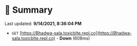 # 📖 Summary
Last updated: **9/14/2021, 8:36:04 PM**

- `GET` [https://Bhadwa-sala.toxicblte.repl.co](https://Bhadwa-sala.toxicblte.repl.co) - **Down** (608ms)
